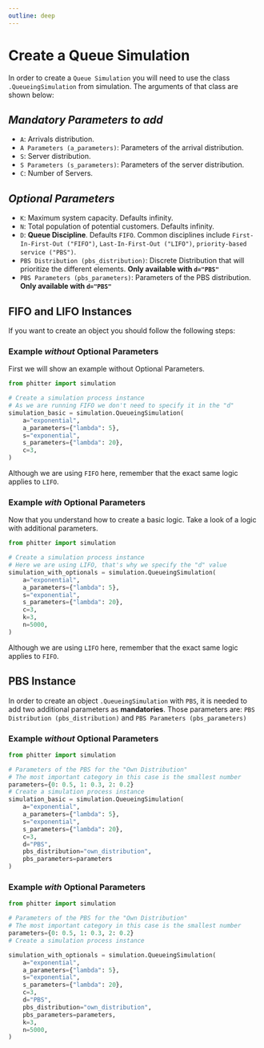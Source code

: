 ```yaml
---
outline: deep
---
```


# Create a Queue Simulation

In order to create a `Queue Simulation` you will need to use the class `.QueueingSimulation` from simulation. The arguments of that class are shown below:

## _Mandatory Parameters to add_

- `A`: Arrivals distribution.
- `A Parameters (a_parameters)`: Parameters of the arrival distribution.
- `S`: Server distribution.
- `S Parameters (s_parameters)`: Parameters of the server distribution.
- `C`: Number of Servers.

## _Optional Parameters_

- `K`: Maximum system capacity. Defaults infinity.
- `N`: Total population of potential customers. Defaults infinity.
- `D`: **Queue Discipline**. Defaults `FIFO`. Common disciplines include `First-In-First-Out ("FIFO")`, `Last-In-First-Out ("LIFO")`, `priority-based service ("PBS")`.
- `PBS Distribution (pbs_distribution)`: Discrete Distribution that will prioritize the different elements. **Only available with `d="PBS"`**
- `PBS Parameters (pbs_parameters)`: Parameters of the PBS distribution. **Only available with `d="PBS"`**

## FIFO and LIFO Instances

If you want to create an object you should follow the following steps:

### Example _without_ Optional Parameters

First we will show an example without Optional Parameters.

```python
from phitter import simulation

# Create a simulation process instance
# As we are running FIFO we don't need to specify it in the "d"
simulation_basic = simulation.QueueingSimulation(
    a="exponential",
    a_parameters={"lambda": 5},
    s="exponential",
    s_parameters={"lambda": 20},
    c=3,
)
```

Although we are using `FIFO` here, remember that the exact same logic applies to `LIFO`.

### Example _with_ Optional Parameters

Now that you understand how to create a basic logic. Take a look of a logic with additional parameters.

```python
from phitter import simulation

# Create a simulation process instance
# Here we are using LIFO, that's why we specify the "d" value
simulation_with_optionals = simulation.QueueingSimulation(
    a="exponential",
    a_parameters={"lambda": 5},
    s="exponential",
    s_parameters={"lambda": 20},
    c=3,
    k=3,
    n=5000,
)
```

Although we are using `LIFO` here, remember that the exact same logic applies to `FIFO`.

## PBS Instance

In order to create an object `.QueueingSimulation` with `PBS`, it is needed to add two additional parameters as **mandatories**. Those parameters are: `PBS Distribution (pbs_distribution)` and `PBS Parameters (pbs_parameters)`

### Example _without_ Optional Parameters

```python
from phitter import simulation

# Parameters of the PBS for the "Own Distribution"
# The most important category in this case is the smallest number
parameters={0: 0.5, 1: 0.3, 2: 0.2}
# Create a simulation process instance
simulation_basic = simulation.QueueingSimulation(
    a="exponential",
    a_parameters={"lambda": 5},
    s="exponential",
    s_parameters={"lambda": 20},
    c=3,
    d="PBS",
    pbs_distribution="own_distribution",
    pbs_parameters=parameters
)
```

### Example _with_ Optional Parameters

```python
from phitter import simulation

# Parameters of the PBS for the "Own Distribution"
# The most important category in this case is the smallest number
parameters={0: 0.5, 1: 0.3, 2: 0.2}
# Create a simulation process instance

simulation_with_optionals = simulation.QueueingSimulation(
    a="exponential",
    a_parameters={"lambda": 5},
    s="exponential",
    s_parameters={"lambda": 20},
    c=3,
    d="PBS",
    pbs_distribution="own_distribution",
    pbs_parameters=parameters,
    k=3,
    n=5000,
)
```
